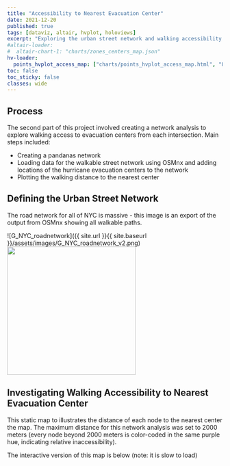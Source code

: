 ```yaml
---
title: "Accessibility to Nearest Evacuation Center"
date: 2021-12-20
published: true
tags: [dataviz, altair, hvplot, holoviews]
excerpt: "Exploring the urban street network and walking accessibility to nearest evacuation centers."
#altair-loader:
#  altair-chart-1: "charts/zones_centers_map.json"
hv-loader:
  points_hvplot_access_map: ["charts/points_hvplot_access_map.html", "800"] # second argument is the height
toc: false
toc_sticky: false
classes: wide
---
```

## Process 
The second part of this project involved creating a network analysis to explore walking access to evacuation centers from each intersection. Main steps included:
* Creating a pandanas network
* Loading data for the walkable street network using OSMnx and adding locations of the hurricane evacuation centers to the network
* Plotting the walking distance to the nearest center

## Defining the Urban Street Network
The road network for all of NYC is massive - this image is an export of the output from OSMnx showing all walkable paths.

![G_NYC_roadnetwork]({{ site.url }}{{ site.baseurl }}/assets/images/G_NYC_roadnetwork_v2.png)
<img src="G_NYC_roadnetwork_v2.png" height="300">


## Investigating Walking Accessibility to Nearest Evacuation Center
This static map to illustrates the distance of each node to the nearest center the map. The maximum distance for this network analysis was set to 2000 meters (every node beyond 2000 meters is color-coded in the same purple hue, indicating relative inaccessibility).

The interactive version of this map is below (note: it is slow to load)
<div id="points_hvplot_access_map"></div>
